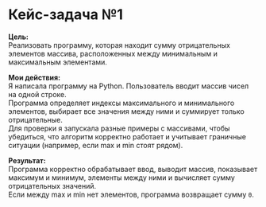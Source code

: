 # Кейс-задача №1

**Цель:**  
Реализовать программу, которая находит сумму отрицательных элементов массива, расположенных между минимальным и максимальным элементами.

**Мои действия:**  
Я написала программу на Python. Пользователь вводит массив чисел на одной строке.  
Программа определяет индексы максимального и минимального элементов, выбирает все значения между ними и суммирует только отрицательные.  
Для проверки я запускала разные примеры с массивами, чтобы убедиться, что алгоритм корректно работает и учитывает граничные ситуации (например, если max и min стоят рядом).

**Результат:**  
Программа корректно обрабатывает ввод, выводит массив, показывает максимум и минимум, элементы между ними и вычисляет сумму отрицательных значений.  
Если между max и min нет элементов, программа возвращает сумму `0`.
